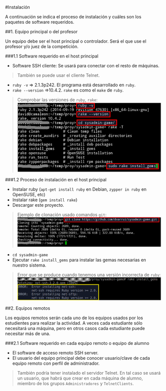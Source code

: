 #Instalación

A continuación se indica el proceso de instalación y cuáles son los
paquetes de software requeridos.

##1. Equipo principal o del profesor

Un equipo debe ser el host principal o controlador.
Será el que use el profesor y/o juez de la competición.

###1.1 Software requerido en el host principal
* Software SSH cliente: Se usará para conectar con el resto de máquinas.
> También se puede usar el cliente Telnet.
* `ruby -v` => 2.1.3p242. El programa está desarrollado en `ruby`.
* `rake --version` =>10.4.2. `rake` es como el `make` de `ruby`.

> Comprobar las versiones de `ruby`, `rake`:
> ![ruby-rake-gems](../images/ruby-rake-gems.png)
>

###1.2 Proceso de instalación en el host principal
* Instalar ruby (`apt-get install ruby` en Debian, `zypper in ruby` en OpenSUSE, etc)
* Instalar rake (`gem install rake`)
* Descargar este proyecto.

> Ejemplo de clonación usado comandos `git`:
> ![git-clone](../images/git-clone.png)
>

* `cd sysadmin-game`
* Ejecutar `rake install_gems` para instalar las gemas necesarias en nuestro sistema.

> Error que se produce cuando tenemos una versión incorrecta de `ruby`:
> ![error-version](../images/error-version.png)


##2. Equipos remotos

Los equipos remotos serán cada uno de los equipos usados por los estudientes
para realizar la actividad. A veces cada estudiante sólo necesitará una máquina,
pero en otros casos cada estudiante puede necesitar más de una.

###2.1 Software requerido en cada equipo remoto o equipo de alumno
* El software de acceso remoto SSH server.
* El usuario del equipo principal debe conocer usuario/clave de cada equipo
remoto con perfil de administrador.

> También podría tener instalado el servidor Telnet.
> En tal caso se usará un usuario, que habrá que crear en cada
máquina de alumno, miembro de los grupos `Administradores` y `TelnetClients`.
